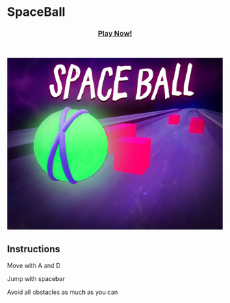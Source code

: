 # SpaceBall

<h3 align="center">
  <a href="https://ozzs.itch.io/space-ball"> Play Now! </a>
</h3>
<br />

<p align="center">
  <img src="https://github.com/ozzs/SpaceBall/blob/main/spaceball.jpg" alt="thumbnail" />  
</p>

## Instructions

Move with A and D

Jump with spacebar

Avoid all obstacles as much as you can
